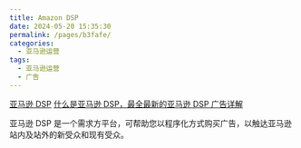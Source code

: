```yaml
---
title: Amazon DSP
date: 2024-05-20 15:35:30
permalink: /pages/b3fafe/
categories: 
  - 亚马逊运营
tags: 
  - 亚马逊运营
  - 广告
---
```


[亚马逊 DSP](https://advertising.amazon.com/solutions/products/amazon-dsp)
[什么是亚马逊 DSP，最全最新的亚马逊 DSP 广告详解](https://zhuanlan.zhihu.com/p/428812907)

亚马逊 DSP 是一个需求方平台，可帮助您以程序化方式购买广告，以触达亚马逊站内及站外的新受众和现有受众。
